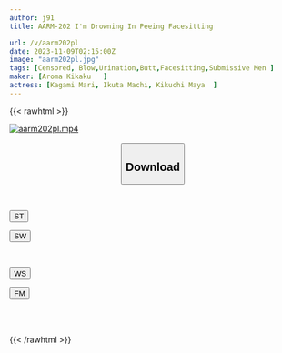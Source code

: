 ```yaml
---
author: j91
title: AARM-202 I'm Drowning In Peeing Facesitting

url: /v/aarm202pl
date: 2023-11-09T02:15:00Z
image: "aarm202pl.jpg"
tags: [Censored, Blow,Urination,Butt,Facesitting,Submissive Men	]
maker: [Aroma Kikaku   ]
actress: [Kagami Mari, Ikuta Machi, Kikuchi Maya  ]
---
```



{{< rawhtml >}}

<div class="video" data-videoid="kvlKW1DX8vtOkld">
    <a href="javascript:;">
        <img src="https://my.j91.asia/v/aarm202pl/aarm202pl.jpg" width="WIDTH" height="HEIGHT" alt="aarm202pl.mp4" loading="lazy">
    </a>
</div>

<script type="text/javascript" src="https://j91.asia/asset/on-demand-st.js"></script>

<br>
  <link rel="stylesheet" href="https://j91.asia/asset/bs5.css">
  
  <center>
  <button class="btn btn-primary" type="button" data-bs-toggle="collapse" data-bs-target=".multi-collapse" aria-expanded="false" aria-controls="multiCollapseExample1 multiCollapseExample2"><h2>Download</h2></button></center>
</p>
<div class="row">
  <div class="col">
    <div class="collapse multi-collapse" id="multiCollapseExample1">
      <div class="card card-body">
	      	      <br>
<div class="buttons">  
<p><a href="https://streamtape.to/v/kvlKW1DX8vtOkld" target="_blank"><button class="btn-hover color-3"><i class="fa fa-download"></i> ST</button></a></p>
<p><a href="https://sfastwish.com/8zky74iev9ol" target="_blank"><button class="btn-hover color-2"><i class="fa fa-download"></i> SW</button></a></p></div>
    </div>
  </div>
</div>
  <div class="col">
    <div class="collapse multi-collapse" id="multiCollapseExample2">
      <div class="card card-body">
	      <br>
<div class="buttons">
<p><a href="https://wolfstream.tv/xpw8ndxsy1a2" target="_blank"><button class="btn-hover color-9"><i class="fa fa-download"></i> WS</button></a></p>
<p><a href="https://filemoon.sx/d/wm8n0h37utjy" target="_blank"><button class="btn-hover color-8"><i class="fa fa-download"></i> FM</button></a></p></div>
<br><br>
      </div>
    </div>
  </div>
</div>

{{< /rawhtml >}}
